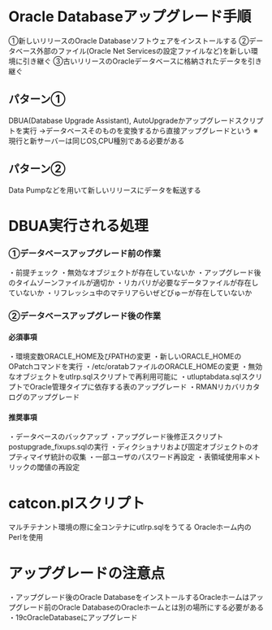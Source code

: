 # Oracle Databaseアップグレード手順
①新しいリリースのOracle Databaseソフトウェアをインストールする
②データベース外部のファイル(Oracle Net Servicesの設定ファイルなど)を新しい環境に引き継ぐ
③古いリリースのOracleデータベースに格納されたデータを引き継ぐ
## パターン①
DBUA(Database Upgrade Assistant), AutoUpgradeかアップグレードスクリプトを実行
→データベースそのものを変換するから直接アップグレードという
※現行と新サーバーは同じOS,CPU種別である必要がある
## パターン②
Data Pumpなどを用いて新しいリリースにデータを転送する

# DBUA実行される処理

### ①データベースアップグレード前の作業
・前提チェック
・無効なオブジェクトが存在していないか
・アップグレード後のタイムゾーンファイルが適切か
・リカバリが必要なデータファイルが存在していないか
・リフレッシュ中のマテリアらいぜどびゅーが存在していないか
### ②データベースアップグレード後の作業
#### 必須事項
・環境変数ORACLE_HOME及びPATHの変更
・新しいORACLE_HOMEのOPatchコマンドを実行
・/etc/oratabファイルのORACLE_HOMEの変更
・無効なオブジェクトをutlrp.sqlスクリプトで再利用可能に
・utluptabdata.sqlスクリプトでOracle管理タイプに依存する表のアップグレード
・RMANリカバリカタログのアップグレード
#### 推奨事項
・データベースのバックアップ
・アップグレード後修正スクリプトpostupgrade_fixups.sqlの実行
・ディクショナリおよび固定オブジェクトのオプティマイザ統計の収集
・一部ユーザのパスワード再設定
・表領域使用率メトリックの閾値の再設定

# catcon.plスクリプト
マルチテナント環境の際に全コンテナにutlrp.sqlをうてる
Oracleホーム内のPerlを使用

# アップグレードの注意点
・アップグレード後のOracle DatabaseをインストールするOracleホームはアップグレード前のOracle DatabaseのOracleホームとは別の場所にする必要がある
・19cOracleDatabaseにアップグレード